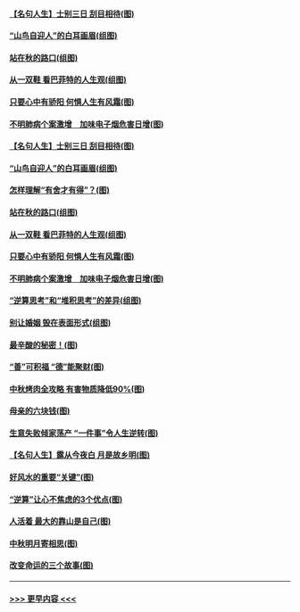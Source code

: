 #### [【名句人生】士别三日 刮目相待(图)](../pages/p8/906988.md?t=09151411) 
#### [“山鸟自迎人”的白耳画眉(组图)](../pages/p8/907332.md?t=09151411) 
#### [站在秋的路口(组图)](../pages/p8/906914.md?t=09151411) 
#### [从一双鞋 看巴菲特的人生观(组图)](../pages/p8/907311.md?t=09151411) 
#### [只要心中有骄阳 何惧人生有风霜(图)](../pages/p8/907320.md?t=09151411) 
#### [不明肺病个案激增　加味电子烟危害日增(图)](../pages/p8/907307.md?t=09151411) 
#### [【名句人生】士别三日 刮目相待(图)](../pages/p8/906988.md?t=09151411) 
#### [“山鸟自迎人”的白耳画眉(组图)](../pages/p8/907332.md?t=09151411) 
#### [怎样理解“有舍才有得”？(图)](../pages/p8/906872.md?t=09151411) 
#### [站在秋的路口(组图)](../pages/p8/906914.md?t=09151411) 
#### [从一双鞋 看巴菲特的人生观(组图)](../pages/p8/907311.md?t=09151411) 
#### [只要心中有骄阳 何惧人生有风霜(图)](../pages/p8/907320.md?t=09151411) 
#### [不明肺病个案激增　加味电子烟危害日增(图)](../pages/p8/907307.md?t=09151411) 
#### [“逆算思考”和“堆积思考”的差异(组图)](../pages/p8/907229.md?t=09151411) 
#### [别让婚姻 毁在表面形式(组图)](../pages/p8/907118.md?t=09151411) 
#### [最辛酸的秘密！(图)](../pages/p8/906327.md?t=09151411) 
#### [“善”可积福 “德”能聚财(图)](../pages/p8/906906.md?t=09151411) 
#### [中秋烤肉全攻略 有害物质降低90%(图)](../pages/p8/907227.md?t=09151411) 
#### [母亲的六块钱(图)](../pages/p8/907107.md?t=09151411) 
#### [生意失败倾家荡产 “一件事”令人生逆转(图)](../pages/p8/907101.md?t=09151411) 
#### [【名句人生】露从今夜白 月是故乡明(图)](../pages/p8/906558.md?t=09151411) 
#### [好风水的重要“关键”(图)](../pages/p8/907087.md?t=09151411) 
#### [“逆算”让心不焦虑的3个优点(图)](../pages/p8/907070.md?t=09151411) 
#### [人活着 最大的靠山是自己(图)](../pages/p8/906329.md?t=09151411) 
#### [中秋明月寄相思(图)](../pages/p8/906932.md?t=09151411) 
#### [改变命运的三个故事(图)](../pages/p8/906257.md?t=09151411) 

----
#### [ >>> 更早内容 <<< ](../indexes/p8-earlier.md)
